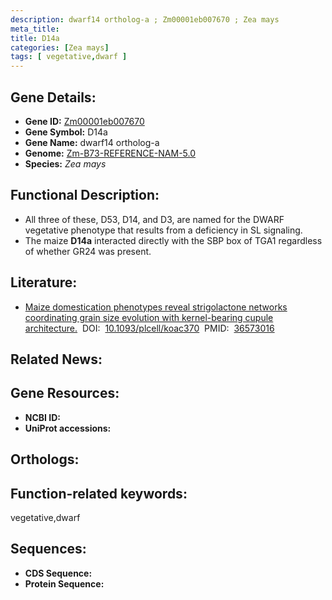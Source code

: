 ```yaml
---
description: dwarf14 ortholog-a ; Zm00001eb007670 ; Zea mays
meta_title:
title: D14a
categories: [Zea mays]
tags: [ vegetative,dwarf ]
---
```


## Gene Details:
- **Gene ID:**	[Zm00001eb007670]()
- **Gene Symbol:** D14a
- **Gene Name:** dwarf14 ortholog-a
- **Genome:** [Zm-B73-REFERENCE-NAM-5.0]()
- **Species:** *Zea mays*

## Functional Description:
   - All three of these, D53, D14, and D3, are named for the DWARF vegetative phenotype that results from a deficiency in SL signaling.
   - The maize **D14a** interacted directly with the SBP box of TGA1 regardless of whether GR24 was present.

## Literature:
   - [Maize domestication phenotypes reveal strigolactone networks coordinating grain size evolution with kernel-bearing cupule architecture.]( https://academic.oup.com/plcell/article/35/3/1013/6961125?login=true)&nbsp;&nbsp;DOI:&nbsp;&nbsp;[10.1093/plcell/koac370](https://academic.oup.com/plcell/article/35/3/1013/6961125?login=true)&nbsp;&nbsp;PMID:&nbsp;&nbsp;[36573016](https://pubmed.ncbi.nlm.nih.gov/36573016/)

## Related News:

## Gene Resources:
- **NCBI ID:** [](https://www.ncbi.nlm.nih.gov/gene/?term=)
- **UniProt accessions:** [](https://www.uniprot.org/uniprotkb//entry)

## Orthologs:

## Function-related keywords:
vegetative,dwarf

## Sequences:
- **CDS Sequence:**
- **Protein Sequence:**
